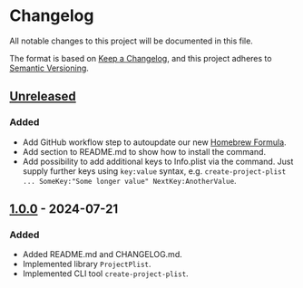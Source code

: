 # Changelog

All notable changes to this project will be documented in this file.

The format is based on [Keep a Changelog](https://keepachangelog.com/en/1.1.0/),
and this project adheres to [Semantic Versioning](https://semver.org/spec/v2.0.0.html).

## [Unreleased]

### Added

- Add GitHub workflow step to autoupdate our new [Homebrew Formula].
- Add section to README.md to show how to install the command.
- Add possibility to add additional keys to Info.plist via the command. Just
  supply further keys using `key:value` syntax, e.g.
  `create-project-plist ... SomeKey:"Some longer value" NextKey:AnotherValue`.

## [1.0.0] - 2024-07-21

### Added

- Added README.md and CHANGELOG.md.
- Implemented library `ProjectPlist`.
- Implemented CLI tool `create-project-plist`.


[Unreleased]: https://github.com/astzweig/swift-project-info-plist/compare/1.0.0...HEAD
[Homebrew Formula]: https://github.com/astzweig/homebrew-formulae/blob/main/Formula/create-project-plist.rb
[1.0.0]: https://github.com/astzweig/swift-project-info-plist/releases/tag/1.0.0...HEAD
